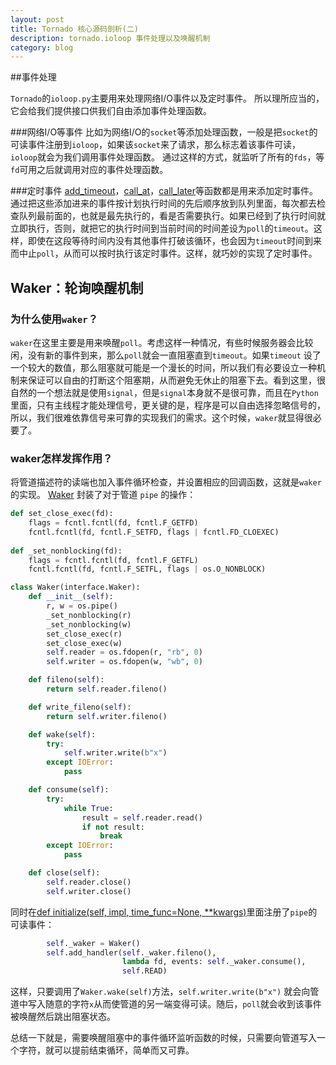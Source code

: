 ```yaml
---
layout: post
title: Tornado 核心源码剖析(二)
description: tornado.ioloop 事件处理以及唤醒机制
category: blog
---
```


##事件处理

`Tornado`的`ioloop.py`主要用来处理网络I/O事件以及定时事件。
所以理所应当的，它会给我们提供接口供我们自由添加事件处理函数。

###网络I/O等事件
比如为网络I/O的`socket`等添加处理函数，一般是把`socket`的可读事件注册到`ioloop`，如果该`socket`来了请求，那么标志着该事件可读，`ioloop`就会为我们调用事件处理函数。
通过这样的方式，就监听了所有的`fds`，等`fd`可用之后就调用对应的事件处理函数。

###定时事件
[add_timeout](https://github.com/tornadoweb/tornado/blob/master/tornado/ioloop.py#L475)，[call_at](https://github.com/tornadoweb/tornado/blob/master/tornado/ioloop.py#L522)，[call_later](https://github.com/tornadoweb/tornado/blob/master/tornado/ioloop.py#L509)等函数都是用来添加定时事件。
通过把这些添加进来的事件按计划执行时间的先后顺序放到队列里面，每次都去检查队列最前面的，也就是最先执行的，看是否需要执行。如果已经到了执行时间就立即执行，否则，就把它的执行时间到当前时间的时间差设为`poll`的`timeout`。这样，即使在这段等待时间内没有其他事件打破该循环，也会因为`timeout`时间到来而中止`poll`，从而可以按时执行该定时事件。这样，就巧妙的实现了定时事件。

## Waker：轮询唤醒机制 

### 为什么使用`waker`？
`waker`在这里主要是用来唤醒`poll`。考虑这样一种情况，有些时候服务器会比较闲，没有新的事件到来，那么`poll`就会一直阻塞直到`timeout`。如果`timeout` 设了一个较大的数值，那么阻塞就可能是一个漫长的时间，所以我们有必要设立一种机制来保证可以自由的打断这个阻塞期，从而避免无休止的阻塞下去。看到这里，很自然的一个想法就是使用`signal`，但是`signal`本身就不是很可靠，而且在`Python`里面，只有主线程才能处理信号，更关键的是，程序是可以自由选择忽略信号的，所以，我们很难依靠信号来可靠的实现我们的需求。这个时候，`waker`就显得很必要了。

### waker怎样发挥作用？

将管道描述符的读端也加入事件循环检查，并设置相应的回调函数，这就是`waker`的实现。
[Waker](https://github.com/tornadoweb/tornado/blob/master/tornado/platform/posix.py#L37) 封装了对于管道 `pipe` 的操作：

``` python
def set_close_exec(fd):
    flags = fcntl.fcntl(fd, fcntl.F_GETFD)
    fcntl.fcntl(fd, fcntl.F_SETFD, flags | fcntl.FD_CLOEXEC)
    
def _set_nonblocking(fd):
    flags = fcntl.fcntl(fd, fcntl.F_GETFL)
    fcntl.fcntl(fd, fcntl.F_SETFL, flags | os.O_NONBLOCK)

class Waker(interface.Waker):
    def __init__(self):
        r, w = os.pipe()
        _set_nonblocking(r)
        _set_nonblocking(w)
        set_close_exec(r)
        set_close_exec(w)
        self.reader = os.fdopen(r, "rb", 0)
        self.writer = os.fdopen(w, "wb", 0)

    def fileno(self):
        return self.reader.fileno()

    def write_fileno(self):
        return self.writer.fileno()

    def wake(self):
        try:
            self.writer.write(b"x")
        except IOError:
            pass

    def consume(self):
        try:
            while True:
                result = self.reader.read()
                if not result:
                    break
        except IOError:
            pass

    def close(self):
        self.reader.close()
        self.writer.close()
```     
同时在[def initialize(self, impl, time_func=None, **kwargs)](https://github.com/tornadoweb/tornado/blob/master/tornado/ioloop.py#L710)里面注册了`pipe`的可读事件：

``` python
        self._waker = Waker()
        self.add_handler(self._waker.fileno(),
                         lambda fd, events: self._waker.consume(),
                         self.READ)
```

这样，只要调用了`Waker.wake(self)`方法，`self.writer.write(b"x")` 就会向管道中写入随意的字符`x`从而使管道的另一端变得可读。随后，`poll`就会收到该事件被唤醒然后跳出阻塞状态。

总结一下就是，需要唤醒阻塞中的事件循环监听函数的时候，只需要向管道写入一个字符，就可以提前结束循环，简单而又可靠。





